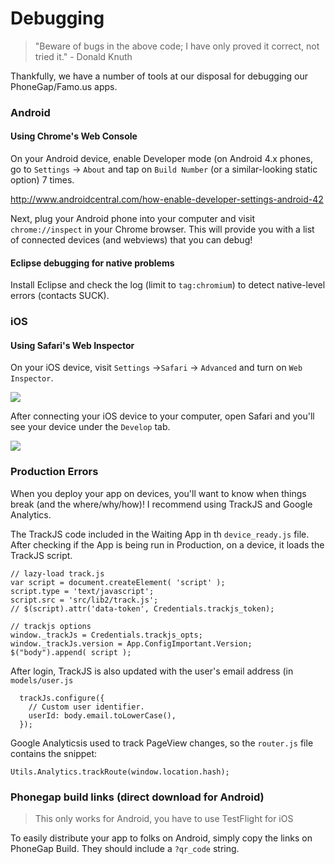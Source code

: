 # Debugging

> "Beware of bugs in the above code; I have only proved it correct, not tried it." - Donald Knuth

Thankfully, we have a number of tools at our disposal for debugging our PhoneGap/Famo.us apps.

### Android

#### Using Chrome's Web Console

On your Android device, enable Developer mode (on Android 4.x phones, go to `Settings` -> `About` and tap on `Build Number` (or a similar-looking static option) 7 times.

http://www.androidcentral.com/how-enable-developer-settings-android-42

Next, plug your Android phone into your computer and visit `chrome://inspect` in your Chrome browser. This will provide you with a list of connected devices (and webviews) that you can debug!

#### Eclipse debugging for native problems

Install Eclipse and check the log (limit to `tag:chromium`) to detect native-level errors (contacts SUCK).

### iOS

#### Using Safari's Web Inspector

On your iOS device, visit `Settings` ->`Safari` -> `Advanced` and turn on `Web Inspector`.

![](https://dl.dropboxusercontent.com/u/6673634/IMG_0001.PNG)

After connecting your iOS device to your computer, open Safari and you'll see your device under the `Develop` tab.

![](https://dl.dropboxusercontent.com/u/6673634/Screenshot%202014-09-25%2013.33.29.png)


### Production Errors

When you deploy your app on devices, you'll want to know when things break (and the where/why/how)! I recommend using TrackJS and Google Analytics.

The TrackJS code included in the Waiting App in th `device_ready.js` file. After checking if the App is being run in Production, on a device, it loads the TrackJS script.


    // lazy-load track.js
    var script = document.createElement( 'script' );
    script.type = 'text/javascript';
    script.src = 'src/lib2/track.js';
    // $(script).attr('data-token', Credentials.trackjs_token);

    // trackjs options
    window._trackJs = Credentials.trackjs_opts;
    window._trackJs.version = App.ConfigImportant.Version;
    $("body").append( script );

After login, TrackJS is also updated with the user's email address (in `models/user.js`

      trackJs.configure({
        // Custom user identifier.
        userId: body.email.toLowerCase(),
      });

Google Analyticsis used to track PageView changes, so the `router.js` file contains the snippet:

    Utils.Analytics.trackRoute(window.location.hash);




### Phonegap build links (direct download for Android)

> This only works for Android, you have to use TestFlight for iOS

To easily distribute your app to folks on Android, simply copy the links on PhoneGap Build. They should include a `?qr_code` string.




